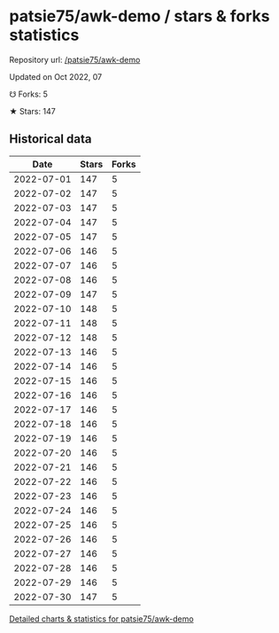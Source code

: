# patsie75/awk-demo / stars & forks statistics

Repository url: [/patsie75/awk-demo](https://github.com/patsie75/awk-demo)

Updated on Oct 2022, 07

☋ Forks: 5

★ Stars: 147

## Historical data
| Date | Stars | Forks |
|------|-------|-------|
| 2022-07-01 | 147 | 5 | 
| 2022-07-02 | 147 | 5 | 
| 2022-07-03 | 147 | 5 | 
| 2022-07-04 | 147 | 5 | 
| 2022-07-05 | 147 | 5 | 
| 2022-07-06 | 146 | 5 | 
| 2022-07-07 | 146 | 5 | 
| 2022-07-08 | 146 | 5 | 
| 2022-07-09 | 147 | 5 | 
| 2022-07-10 | 148 | 5 | 
| 2022-07-11 | 148 | 5 | 
| 2022-07-12 | 148 | 5 | 
| 2022-07-13 | 146 | 5 | 
| 2022-07-14 | 146 | 5 | 
| 2022-07-15 | 146 | 5 | 
| 2022-07-16 | 146 | 5 | 
| 2022-07-17 | 146 | 5 | 
| 2022-07-18 | 146 | 5 | 
| 2022-07-19 | 146 | 5 | 
| 2022-07-20 | 146 | 5 | 
| 2022-07-21 | 146 | 5 | 
| 2022-07-22 | 146 | 5 | 
| 2022-07-23 | 146 | 5 | 
| 2022-07-24 | 146 | 5 | 
| 2022-07-25 | 146 | 5 | 
| 2022-07-26 | 146 | 5 | 
| 2022-07-27 | 146 | 5 | 
| 2022-07-28 | 146 | 5 | 
| 2022-07-29 | 146 | 5 | 
| 2022-07-30 | 147 | 5 | 


[Detailed charts & statistics for patsie75/awk-demo](https://reviewgithub.com/rep/patsie75/awk-demo)
